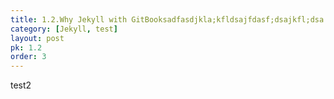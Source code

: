 ```yaml
---
title: 1.2.Why Jekyll with GitBooksadfasdjkla;kfldsajfdasf;dsajkfl;dsa
category: [Jekyll, test] 
layout: post
pk: 1.2
order: 3
---
```


test2